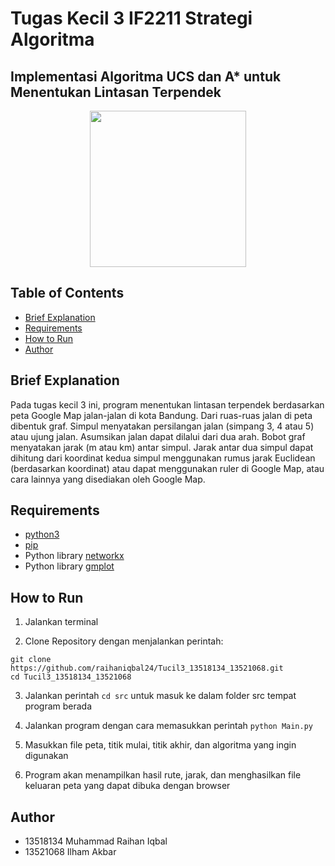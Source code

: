 # Tugas Kecil 3 IF2211 Strategi Algoritma
## Implementasi Algoritma UCS dan A* untuk Menentukan Lintasan Terpendek

<p align="center">
    <img src="https://www.balidev.top/wp-content/uploads/2021/05/cara-menghapus-riwayat-lokasi-google-map.jpg" height="250" width="auto">
</p>

## Table of Contents

- [Brief Explanation](#brief-explanation)
- [Requirements](#requirements)
- [How to Run](#how-to-run)
- [Author](#author)

## Brief Explanation
Pada tugas kecil 3 ini, program menentukan lintasan terpendek berdasarkan peta Google Map jalan-jalan di kota Bandung. Dari ruas-ruas jalan di peta dibentuk graf. Simpul menyatakan persilangan jalan (simpang 3, 4 atau 5) atau ujung jalan. Asumsikan jalan dapat dilalui dari dua arah. Bobot graf menyatakan jarak (m atau km) antar simpul. Jarak antar dua simpul dapat dihitung dari koordinat kedua simpul menggunakan rumus jarak Euclidean (berdasarkan koordinat) atau dapat menggunakan ruler di Google Map, atau cara lainnya yang disediakan oleh Google Map.

## Requirements
- [python3](https://www.python.org/downloads/)
- [pip](https://pip.pypa.io/en/stable/installation/)
- Python library [networkx](https://pypi.org/project/networkx/)
- Python library [gmplot](https://pypi.org/project/gmplot/)

## How to Run
1. Jalankan terminal

2. Clone Repository dengan menjalankan perintah:
```
git clone https://github.com/raihaniqbal24/Tucil3_13518134_13521068.git
cd Tucil3_13518134_13521068
```

3. Jalankan perintah `cd src` untuk masuk ke dalam folder src tempat program berada

4. Jalankan program dengan cara memasukkan perintah `python Main.py`

5. Masukkan file peta, titik mulai, titik akhir, dan algoritma yang ingin digunakan

6. Program akan menampilkan hasil rute, jarak, dan menghasilkan file keluaran peta yang dapat dibuka dengan browser 

## Author
- 13518134 Muhammad Raihan Iqbal
- 13521068 Ilham Akbar